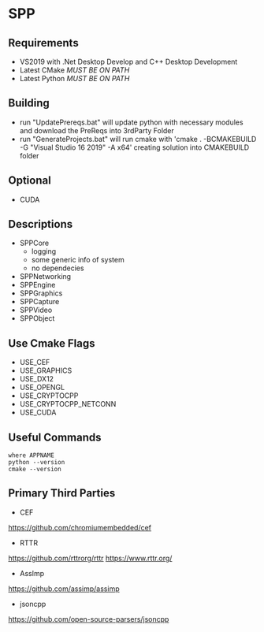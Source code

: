 # SPP

## Requirements

- VS2019 with .Net Desktop Develop and C++ Desktop Development
- Latest CMake *MUST BE ON PATH*
- Latest Python *MUST BE ON PATH*

## Building

- run "UpdatePrereqs.bat" will update python with necessary modules and download the PreReqs into 3rdParty Folder
- run "GenerateProjects.bat" will run cmake with 'cmake . -BCMAKEBUILD -G "Visual Studio 16 2019" -A x64' creating solution into CMAKEBUILD folder

## Optional

- CUDA

## Descriptions

- SPPCore
  - logging
  - some generic info of system
  - no dependecies
- SPPNetworking
- SPPEngine
- SPPGraphics
- SPPCapture
- SPPVideo
- SPPObject
  
## Use Cmake Flags

- USE_CEF 
- USE_GRAPHICS
- USE_DX12 
- USE_OPENGL 
- USE_CRYPTOCPP 
- USE_CRYPTOCPP_NETCONN 
- USE_CUDA 

## Useful Commands
```
where APPNAME
python --version
cmake --version
```

## Primary Third Parties

- CEF

https://github.com/chromiumembedded/cef

- RTTR

https://github.com/rttrorg/rttr
https://www.rttr.org/

- AssImp

https://github.com/assimp/assimp

- jsoncpp

https://github.com/open-source-parsers/jsoncpp